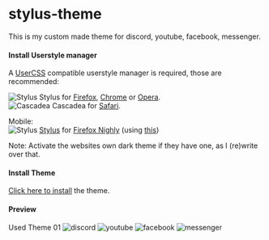 # stylus-theme
This is my custom made theme for discord, youtube, facebook, messenger.

#### Install Userstyle manager

A [UserCSS](https://github.com/openstyles/stylus/wiki/UserCSS) compatible userstyle manager is required, those are recommended:

![Stylus](https://user-images.githubusercontent.com/91590512/176988346-8a2e514c-d01c-4616-bbee-8279c6d9441a.png) Stylus for [Firefox](https://addons.mozilla.org/en-US/firefox/addon/styl-us/), [Chrome](https://chrome.google.com/webstore/detail/stylus/clngdbkpkpeebahjckkjfobafhncgmne) or [Opera](https://addons.opera.com/en-gb/extensions/details/stylus/).<br>
![Cascadea](https://user-images.githubusercontent.com/91590512/176988372-16dbc253-55b1-497a-9c4b-71145e84e66f.png) Cascadea for [Safari](https://cascadea.app/).

Mobile:<br>
![Stylus](https://user-images.githubusercontent.com/91590512/176988346-8a2e514c-d01c-4616-bbee-8279c6d9441a.png) [Stylus](https://addons.mozilla.org/en-US/android/addon/styl-us/) for [Firefox Nighly](https://play.google.com/store/apps/details?id=org.mozilla.fenix) (using [this](https://blog.mozilla.org/addons/2020/09/29/expanded-extension-support-in-firefox-for-android-nightly/))

Note: Activate the websites own dark theme if they have one, as I (re)write over that.<br>

#### Install Theme
[Click here to install](https://github.com/lazuee/stylus-theme/raw/main/lazuee.user.css) the theme.

#### Preview

Used Theme 01
![discord](https://user-images.githubusercontent.com/91590512/176990276-25fe8057-ba23-459b-ae59-3e0cb577b58a.png)
![youtube](https://user-images.githubusercontent.com/91590512/176990310-8bdb1812-c792-498f-b85a-a9b8f4ac55c9.png)
![facebook](https://user-images.githubusercontent.com/91590512/176990376-22d56a7d-1084-4485-858f-a30a93d6bbd2.png)
![messenger](https://user-images.githubusercontent.com/91590512/176990416-aaa04f80-a7c9-4646-a151-571c3c566dea.png)

